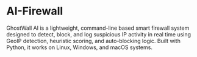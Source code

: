 # AI-Firewall
GhostWall AI is a lightweight, command-line based smart firewall system designed to detect, block, and log suspicious IP activity in real time using GeoIP detection, heuristic scoring, and auto-blocking logic. Built with Python, it works on Linux, Windows, and macOS systems.
